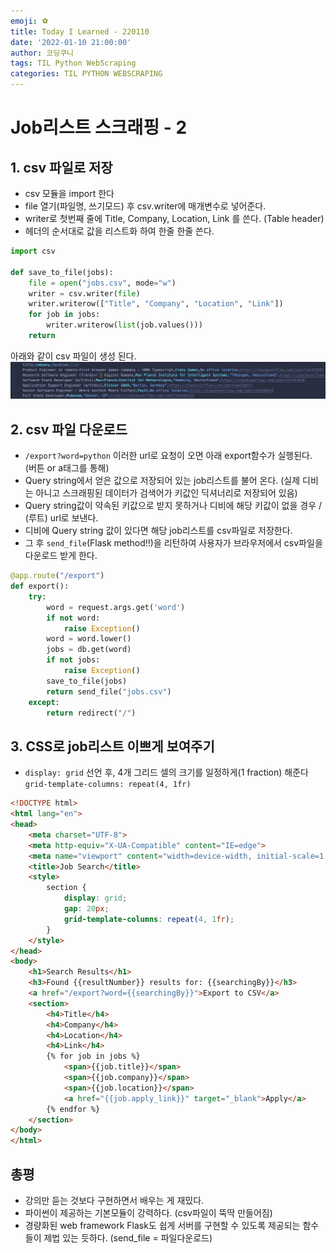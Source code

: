 ```yaml
---
emoji: ⚽️
title: Today I Learned - 220110
date: '2022-01-10 21:00:00'
author: 코딩쿠니
tags: TIL Python WebScraping
categories: TIL PYTHON WEBSCRAPING
---
```


# Job리스트 스크래핑 - 2
## 1. csv 파일로 저장
* csv 모듈을 import 한다
* file 열기(파일명, 쓰기모드) 후 csv.writer에 매개변수로 넣어준다.
* writer로 첫번째 줄에 Title, Company, Location, Link 를 쓴다. (Table header)
* 헤더의 순서대로 값을 리스트화 하여 한줄 한줄 쓴다.
```python
import csv

def save_to_file(jobs):
    file = open("jobs.csv", mode="w")
    writer = csv.writer(file)
    writer.writerow(["Title", "Company", "Location", "Link"])
    for job in jobs:
        writer.writerow(list(job.values()))
    return
```
아래와 같이 csv 파일이 생성 된다.
![jobs.csv](./jobs_csv.png)

## 2. csv 파일 다운로드
* `/export?word=python` 이러한 url로 요청이 오면 아래 export함수가 실행된다. (버튼 or a태그를 통해)
* Query string에서 얻은 값으로 저장되어 있는 job리스트를 불어 온다. (실제 디비는 아니고 스크래핑된 데이터가 검색어가 키값인 딕셔너리로 저장되어 있음)
* Query string값이 약속된 키값으로 받지 못하거나 디비에 해당 키값이 없을 경우 / (루트) url로 보낸다.
* 디비에 Query string 값이 있다면 해당 job리스트를 csv파일로 저장한다.
* 그 후 `send_file`(Flask method!!)을 리턴하여 사용자가 브라우저에서 csv파일을 다운로드 받게 한다.
```python
@app.route("/export")
def export():
    try:
        word = request.args.get('word')
        if not word:
            raise Exception()
        word = word.lower()
        jobs = db.get(word)
        if not jobs:
            raise Exception()
        save_to_file(jobs)
        return send_file("jobs.csv")
    except:
        return redirect("/")
```

## 3. CSS로 job리스트 이쁘게 보여주기
* `display: grid` 선언 후, 4개 그리드 셀의 크기를 일정하게(1 fraction) 해준다 `grid-template-columns: repeat(4, 1fr)`
```html
<!DOCTYPE html>
<html lang="en">
<head>
    <meta charset="UTF-8">
    <meta http-equiv="X-UA-Compatible" content="IE=edge">
    <meta name="viewport" content="width=device-width, initial-scale=1.0">
    <title>Job Search</title>
    <style>
        section {
            display: grid;
            gap: 20px;
            grid-template-columns: repeat(4, 1fr);
        }
    </style>
</head>
<body>
    <h1>Search Results</h1>
    <h3>Found {{resultNumber}} results for: {{searchingBy}}</h3>
    <a href="/export?word={{searchingBy}}">Export to CSV</a>
    <section>
        <h4>Title</h4>
        <h4>Company</h4>
        <h4>Location</h4>
        <h4>Link</h4>
        {% for job in jobs %}
            <span>{{job.title}}</span>
            <span>{{job.company}}</span>
            <span>{{job.location}}</span>
            <a href="{{job.apply_link}}" target="_blank">Apply</a>
        {% endfor %}
    </section>
</body>
</html>
```
## 총평
* 강의만 듣는 것보다 구현하면서 배우는 게 재밌다.
* 파이썬이 제공하는 기본모듈이 강력하다. (csv파일이 뚝딱 만들어짐)
* 경량화된 web framework Flask도 쉽게 서버를 구현할 수 있도록 제공되는 함수들이 제법 있는 듯하다. (send_file = 파일다운로드)
```toc
```